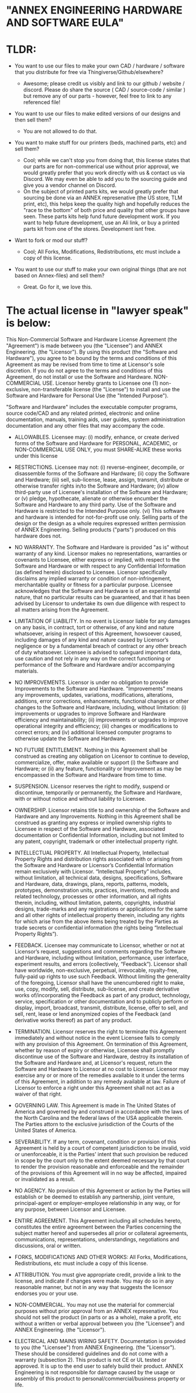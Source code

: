 # "ANNEX ENGINEERING HARDWARE AND SOFTWARE EULA"

# TLDR: 

 - You want to use our files to make your own CAD / hardware / software that you distribute for free via Thingiverse/Github/elsewhere? 
   - Awesome; please credit us visibly and link to our github / website / discord. 
  Please do share the source ( CAD / source-code / similar ) but remove any of our parts - however, feel free to link to any referenced file!

 - You want to use our files to make edited versions of our designs and then sell them? 
	 - You are not allowed to do that.

 - You want to make stuff for our printers (beds, machined parts, etc) and sell them? 
   - Cool; while we can't stop you from doing that, this license states that our parts are for non-commerical use without prior approval, we would greatly prefer that you work directly with us & contact us via Discord. We may even be able to add you to the sourcing guide and give you a vendor channel on Discord.
   - On the subject of printed parts kits, we would greatly prefer that sourcing be done via an ANNEX represenative (the US store, TLM print, etc), this helps keep the quality high and hopefully reduces the "race to the bottom" of both price and quality that other groups have seen. These parts kits help fund future development work. If you want to help future development, use an Ali link, or buy a printed parts kit from one of the stores. Development isnt free.

 - Want to fork or mod our stuff?
	 - Cool; All Forks, Modifications, Redistributions, etc must include a copy of this license.

 - You want to use our stuff to make your own original things (that are not based on Annex-files) and sell them? 
   - Great. Go for it, we love this.
  

# The actual license in "lawyer speak" is below:

This Non-Commercial Software and Hardware License Agreement (the "Agreement") is made between you (the "Licensee") and ANNEX Engineering. (the "Licensor"). By using this product (the "Software and Hardware"), you agree to be bound by the terms and conditions of this Agreement as may be revised from time to time at Licensor's sole discretion. If you do not agree to the terms and conditions of this Agreement, do not install or use the Software and Hardware.
NON-COMMERCIAL USE. Licensor hereby grants to Licensee one (1) non-exclusive, non-transferable license (the "License") to install and use the Software and Hardware for Personal Use (the "Intended Purpose").

"Software and Hardware" includes the executable computer programs, source code/CAD and any related printed, electronic and online documentation, manuals, training aids, user guides, system administration documentation and any other files that may accompany the code.

 - ALLOWABLES. Licensee may: (i) modify, enhance, or create derived forms of the Software and Hardware for PERSONAL, ACADEMIC, or NON-COMMERCIAL USE ONLY, you must SHARE-ALIKE these works under this license

 - RESTRICTIONS. Licensee may not: (i) reverse-engineer, decompile, or disassemble forms of the Software and Hardware; (ii) copy the Software and Hardware; (iii) sell, sub-license, lease, assign, transmit, distribute or otherwise transfer rights in/to the Software and Hardware; (iv) allow third-party use of Licensee's installation of the Software and Hardware; or (v) pledge, hypothecate, alienate or otherwise encumber the Software and Hardware to any third party. Use of the Software and Hardware is restricted to the Intended Purpose only. (vi) This software and hardware is intended for not-for-profit use only. Selling parts of the design or the design as a whole requires expressed written permission of ANNEX Engineering. Selling products ("parts") produced on this hardware does not.

 - NO WARRANTY. The Software and Hardware is provided "as is" without warranty of any kind. Licensor makes no representations, warranties or covenants to Licensee, either express or implied, with respect to the Software and Hardware or with respect to any Confidential Information (as defined herein) disclosed to Licensee. Licensor specifically disclaims any implied warranty or condition of non-infringement, merchantable quality or fitness for a particular purpose. Licensee acknowledges that the Software and Hardware is of an experimental nature, that no particular results can be guaranteed, and that it has been advised by Licensor to undertake its own due diligence with respect to all matters arising from the Agreement.

 - LIMITATION OF LIABILITY. In no event is Licensor liable for any damages on any basis, in contract, tort or otherwise, of any kind and nature whatsoever, arising in respect of this Agreement, howsoever caused, including damages of any kind and nature caused by Licensor’s negligence or by a fundamental breach of contract or any other breach of duty whatsoever. Licensee is advised to safeguard important data, use caution and not rely in any way on the correct functioning or performance of the Software and Hardware and/or accompanying materials.

 - NO IMPROVEMENTS. Licensor is under no obligation to provide Improvements to the Software and Hardware. "Improvements" means any improvements, updates, variations, modifications, alterations, additions, error corrections, enhancements, functional changes or other changes to the Software and Hardware, including, without limitation: (i) improvements or upgrades to improve Software and Hardware efficiency and maintainability; (ii) improvements or upgrades to improve operational integrity and efficiency; (iii) changes or modifications to correct errors; and (iv) additional licensed computer programs to otherwise update the Software and Hardware.

 - NO FUTURE ENTITLEMENT. Nothing in this Agreement shall be construed as creating any obligation on Licensor to continue to develop, commercialize, offer, make available or support (i) the Software and Hardware; or (ii) any feature, functionality or Improvement as may be encompassed in the Software and Hardware from time to time.

 - SUSPENSION. Licensor reserves the right to modify, suspend or discontinue, temporarily or permanently, the Software and Hardware, with or without notice and without liability to Licensee.

 - OWNERSHIP. Licensor retains title to and ownership of the Software and Hardware and any Improvements. Nothing in this Agreement shall be construed as granting any express or implied ownership rights to Licensee in respect of the Software and Hardware, associated documentation or Confidential Information, including but not limited to any patent, copyright, trademark or other intellectual property right.

 - INTELLECTUAL PROPERTY. All Intellectual Property, Intellectual Property Rights and distribution rights associated with or arising from the Software and Hardware or Licensor’s Confidential Information remain exclusively with Licensor. “Intellectual Property” includes, without limitation, all technical data, designs, specifications, Software and Hardware, data, drawings, plans, reports, patterns, models, prototypes, demonstration units, practices, inventions, methods and related technology, processes or other information, and all rights therein, including, without limitation, patents, copyrights, industrial designs, trade-marks and any registrations or applications for the same and all other rights of intellectual property therein, including any rights for which arise from the above items being treated by the Parties as trade secrets or confidential information (the rights being “Intellectual Property Rights”).

 - FEEDBACK. Licensee may communicate to Licensor, whether or not at Licensor’s request, suggestions and comments regarding the Software and Hardware, including without limitation, performance, user interface, experiment results, and errors (collectively, “Feedback”). Licensor shall have worldwide, non-exclusive, perpetual, irrevocable, royalty-free, fully-paid up rights to use such Feedback. Without limiting the generality of the foregoing, Licensor shall have the unencumbered right to make, use, copy, modify, sell, distribute, sub-license, and create derivative works of/incorporating the Feedback as part of any product, technology, service, specification or other documentation and to publicly perform or display, import, broadcast, transmit, distribute, license, offer to sell, and sell, rent, lease or lend anonymized copies of the Feedback (and derivative works thereof) as part of any product.

- TERMINATION. Licensor reserves the right to terminate this Agreement immediately and without notice in the event Licensee fails to comply with any provision of this Agreement. On termination of this Agreement, whether by reason of expiry or otherwise, Licensee shall promptly discontinue use of the Software and Hardware, destroy its installation of the Software and Hardware and, at Licensor's request, return the Software and Hardware to Licensor at no cost to Licensor. Licensor may exercise any or or more of the remedies available to it under the terms of this Agreement, in addition to any remedy available at law. Failure of Licensor to enforce a right under this Agreement shall not act as a waiver of that right.

 - GOVERNING LAW. This Agreement is made in The United States of America and governed by and construed in accordance with the laws of the North Carolina and the federal laws of the USA applicable therein. The Parties attorn to the exclusive jurisdiction of the Courts of the United States of America.

 - SEVERABILITY. If any term, covenant, condition or provision of this Agreement is held by a court of competent jurisdiction to be invalid, void or unenforceable, it is the Parties' intent that such provision be reduced in scope by the court only to the extent deemed necessary by that court to render the provision reasonable and enforceable and the remainder of the provisions of this Agreement will in no way be affected, impaired or invalidated as a result.

 - NO AGENCY. No provision of this Agreement or action by the Parties will establish or be deemed to establish any partnership, joint venture, principal-agent or employer-employee relationship in any way, or for any purpose, between Licensor and Licensee.

 - ENTIRE AGREEMENT. This Agreement including all schedules hereto, constitutes the entire agreement between the Parties concerning the subject matter hereof and supersedes all prior or collateral agreements, communications, representations, understandings, negotiations and discussions, oral or written.

 - FORKS, MODIFICATIONS AND OTHER WORKS: All Forks, Modifications, Redistributions, etc must include a copy of this license.

 - ATTRIBUTION. You must give appropriate credit, provide a link to the license, and indicate if changes were made. You may do so in any reasonable manner, but not in any way that suggests the licensor endorses you or your use.

 - NON-COMMERCIAL. You may not use the material for commercial purposes without prior approval from an ANNEX represenative. You should not sell the product (in parts or as a whole), make a profit, etc without a written or verbal approval between you (the "Licensee") and ANNEX Engineering. (the "Licensor").

 - ELECTRICAL AND MAINS WIRING SAFETY. Documentation is provided to you (the "Licensee") from ANNEX Engineering. (the "Licensor"). These should be considered guidelines and do not come with a warranty (subsection 2). This product is not CE or UL tested or approved. It is up to the end user to safely build their product. ANNEX Engineering is not responsible for damage caused by the usage or assembly of this product to personal/commercial/business property or life.



